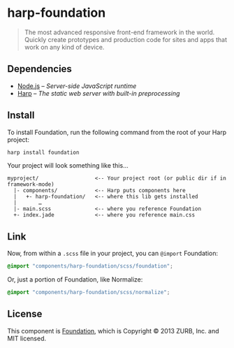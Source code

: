 # harp-foundation

> The most advanced responsive front-end framework in the world. Quickly create prototypes and production code for sites and apps that work on any kind of device.

## Dependencies

* [Node.js](http://nodejs.org/) – _Server-side JavaScript runtime_
* [Harp](http://harpjs.com/) – _The static web server with built-in preprocessing_

## Install

To install Foundation, run the following command from the root of your Harp project:

```bash
harp install foundation
```

Your project will look something like this…

```
myproject/                  <-- Your project root (or public dir if in framework-mode)
  |- components/            <-- Harp puts components here
  |   +- harp-foundation/   <-- where this lib gets installed
  |       …
  |- main.scss              <-- where you reference Foundation 
  +- index.jade             <-- where you reference main.css
```

## Link

Now, from within a `.scss` file in your project, you can `@import` Foundation:

```scss
@import "components/harp-foundation/scss/foundation";
```

Or, just a portion of Foundation, like Normalize:

```scss
@import "components/harp-foundation/scss/normalize";
```

## License

This component is [Foundation](http://github.com/zurb/foundation), which is Copyright © 2013 ZURB, Inc. and MIT licensed.
